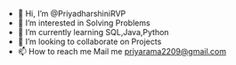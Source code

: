 - 👋 Hi, I’m @PriyadharshiniRVP
- 👀 I’m interested in Solving Problems
- 🌱 I’m currently learning SQL,Java,Python
- 💞️ I’m looking to collaborate on Projects
- 📫 How to reach me Mail me priyarama2209@gmail.com

<!---
PriyadharshiniRVP/PriyadharshiniRVP is a ✨ special ✨ repository because its `README.md` (this file) appears on your GitHub profile.
You can click the Preview link to take a look at your changes.
--->
